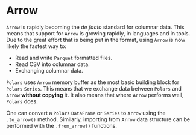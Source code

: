 # Arrow

`Arrow` is rapidly becoming the _de facto_ standard for columnar data. This means that
support for `Arrow` is growing rapidly, in languages and in tools. Due to the great
effort that is being put in the format, using `Arrow` is now likely the fastest way to:

- Read and write `Parquet` formatted files.
- Read CSV into columnar data.
- Exchanging columnar data.

`Polars` uses `Arrow` memory buffer as the most basic building block for `Polars`
`Series`. This means that we exchange data between `Polars` and `Arrow` **without
copying** it. It also means that where `Arrow` performs well, `Polars` does.

One can convert a `Polars` `DataFrame` or `Series` to `Arrow` using the `.to_arrow()`
method. Similarly, importing from `Arrow` data structure can be performed with the
`.from_arrow()` functions.
